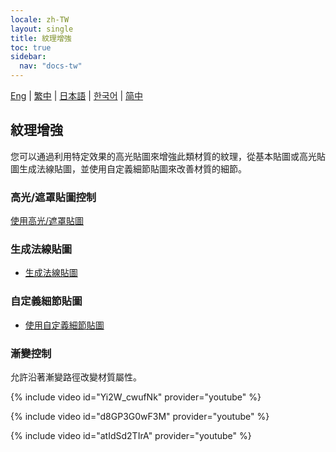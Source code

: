 ```yaml
---
locale: zh-TW
layout: single
title: 紋理增強
toc: true
sidebar:
  nav: "docs-tw"
---
```

[Eng](/dancexr/features/texture_enhancement) | [繁中](/tw/dancexr/features/texture_enhancement) | [日本語](/jp/dancexr/features/texture_enhancement) | [한국어](/kr/dancexr/features/texture_enhancement) | [简中](/zh/dancexr/features/texture_enhancement)

## 紋理增強
您可以通過利用特定效果的高光貼圖來增強此類材質的紋理，從基本貼圖或高光貼圖生成法線貼圖，並使用自定義細節貼圖來改善材質的細節。

### 高光/遮罩貼圖控制
[使用高光/遮罩貼圖](specular_map.md)

### 生成法線貼圖
* [生成法線貼圖](normal_map.md)

### 自定義細節貼圖
* [使用自定義細節貼圖](custom_detail_map.md)

### 漸變控制

允許沿著漸變路徑改變材質屬性。

{% include video id="Yi2W_cwufNk" provider="youtube" %}

{% include video id="d8GP3G0wF3M" provider="youtube" %}

{% include video id="atIdSd2TIrA" provider="youtube" %}
